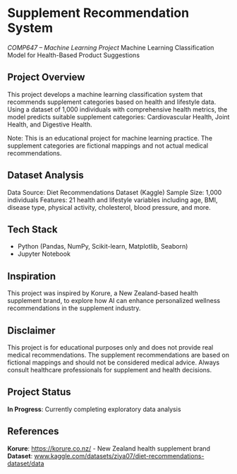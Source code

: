# Supplement Recommendation System
*COMP647 – Machine Learning Project*
Machine Learning Classification Model for Health-Based Product Suggestions

## Project Overview
This project develops a machine learning classification system that recommends supplement categories based on health and lifestyle data. Using a dataset of 1,000 individuals with comprehensive health metrics, the model predicts suitable supplement categories: Cardiovascular Health, Joint Health, and Digestive Health.

Note: This is an educational project for machine learning practice. The supplement categories are fictional mappings and not actual medical recommendations.

## Dataset Analysis
Data Source: Diet Recommendations Dataset (Kaggle)
Sample Size: 1,000 individuals
Features: 21 health and lifestyle variables including age, BMI, disease type, physical activity, cholesterol, blood pressure, and more.

## Tech Stack
- Python (Pandas, NumPy, Scikit-learn, Matplotlib, Seaborn)
- Jupyter Notebook

## Inspiration
This project was inspired by Korure, a New Zealand-based health supplement brand, to explore how AI can enhance personalized wellness recommendations in the supplement industry.

## Disclaimer
This project is for educational purposes only and does not provide real medical recommendations. The supplement recommendations are based on fictional mappings and should not be considered medical advice. Always consult healthcare professionals for supplement and health decisions.

## Project Status
**In Progress**: Currently completing exploratory data analysis

## References
**Korure**: https://korure.co.nz/ - New Zealand health supplement brand
**Dataset**: www.kaggle.com/datasets/ziya07/diet-recommendations-dataset/data
